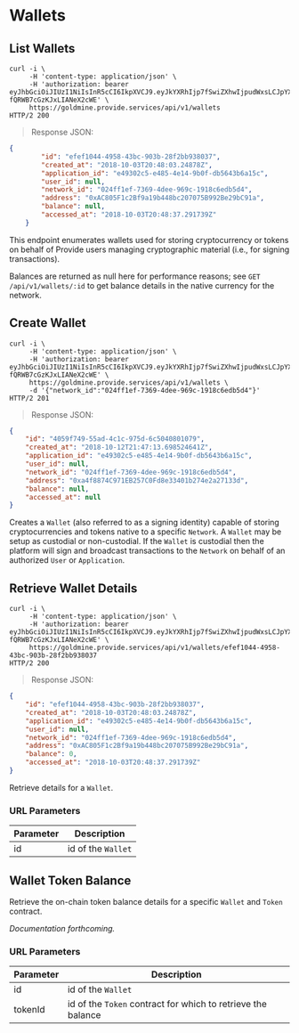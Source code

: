 # Wallets

## List Wallets

```shell
curl -i \
     -H 'content-type: application/json' \
     -H 'authorization: bearer eyJhbGciOiJIUzI1NiIsInR5cCI6IkpXVCJ9.eyJkYXRhIjp7fSwiZXhwIjpudWxsLCJpYXQiOjE1NTk4Nzg1NzQsImp0aSI6IjYzYTJkY2QzLWI5OTgtNDZjNC1hNzFkLTQ5MjU4YTBhYmEyMyIsInN1YiI6ImFwcGxpY2F0aW9uOmNiMjAzN2Y3LTc5ZmMtNDBmNC05NzIwLWFkYTYzNmRhNDE4MyJ9.0LsVj7oTF0KjwbcUhg9a-fQRWB7cGzKJxLIANeX2cWE' \
     https://goldmine.provide.services/api/v1/wallets
HTTP/2 200
```

> Response JSON:

```json
{
        "id": "efef1044-4958-43bc-903b-28f2bb938037",
        "created_at": "2018-10-03T20:48:03.24878Z",
        "application_id": "e49302c5-e485-4e14-9b0f-db5643b6a15c",
        "user_id": null,
        "network_id": "024ff1ef-7369-4dee-969c-1918c6edb5d4",
        "address": "0xAC805F1c2Bf9a19b448bc207075B992Be29bC91a",
        "balance": null,
        "accessed_at": "2018-10-03T20:48:37.291739Z"
    }
```

This endpoint enumerates wallets used for storing cryptocurrency or tokens on behalf of Provide users managing cryptographic material (i.e., for signing transactions).

<aside class="warning">Balances are returned as null here for performance reasons; see  <code>GET /api/v1/wallets/:id</code> to get balance details in the native currency for the network.</aside>


## Create Wallet

```shell
curl -i \
     -H 'content-type: application/json' \
     -H 'authorization: bearer eyJhbGciOiJIUzI1NiIsInR5cCI6IkpXVCJ9.eyJkYXRhIjp7fSwiZXhwIjpudWxsLCJpYXQiOjE1NTk4Nzg1NzQsImp0aSI6IjYzYTJkY2QzLWI5OTgtNDZjNC1hNzFkLTQ5MjU4YTBhYmEyMyIsInN1YiI6ImFwcGxpY2F0aW9uOmNiMjAzN2Y3LTc5ZmMtNDBmNC05NzIwLWFkYTYzNmRhNDE4MyJ9.0LsVj7oTF0KjwbcUhg9a-fQRWB7cGzKJxLIANeX2cWE' \
     https://goldmine.provide.services/api/v1/wallets \
     -d '{"network_id":"024ff1ef-7369-4dee-969c-1918c6edb5d4"}'
HTTP/2 201
```

> Response JSON:

```json
{
    "id": "4059f749-55ad-4c1c-975d-6c5040801079",
    "created_at": "2018-10-12T21:47:13.698524641Z",
    "application_id": "e49302c5-e485-4e14-9b0f-db5643b6a15c",
    "user_id": null,
    "network_id": "024ff1ef-7369-4dee-969c-1918c6edb5d4",
    "address": "0xa4f8874C971EB257C0Fd8e33401b274e2a27133d",
    "balance": null,
    "accessed_at": null
}
```

Creates a `Wallet` (also referred to as a signing identity) capable of storing cryptocurrencies and tokens native to a specific `Network`. A `Wallet` may be setup as custodial or non-custodial. If the `Wallet` is custodial then the platform will sign and broadcast transactions to the `Network` on behalf of an authorized `User` or `Application`.


## Retrieve Wallet Details

```shell
curl -i \
     -H 'content-type: application/json' \
     -H 'authorization: bearer eyJhbGciOiJIUzI1NiIsInR5cCI6IkpXVCJ9.eyJkYXRhIjp7fSwiZXhwIjpudWxsLCJpYXQiOjE1NTk4Nzg1NzQsImp0aSI6IjYzYTJkY2QzLWI5OTgtNDZjNC1hNzFkLTQ5MjU4YTBhYmEyMyIsInN1YiI6ImFwcGxpY2F0aW9uOmNiMjAzN2Y3LTc5ZmMtNDBmNC05NzIwLWFkYTYzNmRhNDE4MyJ9.0LsVj7oTF0KjwbcUhg9a-fQRWB7cGzKJxLIANeX2cWE' \
     https://goldmine.provide.services/api/v1/wallets/efef1044-4958-43bc-903b-28f2bb938037
HTTP/2 200
```

> Response JSON:

```json
{
    "id": "efef1044-4958-43bc-903b-28f2bb938037",
    "created_at": "2018-10-03T20:48:03.24878Z",
    "application_id": "e49302c5-e485-4e14-9b0f-db5643b6a15c",
    "user_id": null,
    "network_id": "024ff1ef-7369-4dee-969c-1918c6edb5d4",
    "address": "0xAC805F1c2Bf9a19b448bc207075B992Be29bC91a",
    "balance": 0,
    "accessed_at": "2018-10-03T20:48:37.291739Z"
}
```

Retrieve details for a `Wallet`.


### URL Parameters

Parameter | Description
--------- | -----------
id | id of the `Wallet`


## Wallet Token Balance

Retrieve the on-chain token balance details for a specific `Wallet` and `Token` contract.

<i>Documentation forthcoming.</i>

### URL Parameters

Parameter | Description
--------- | -----------
id | id of the `Wallet`
tokenId | id of the `Token` contract for which to retrieve the balance
